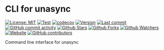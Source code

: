 # CLI for unasync

[![License: MIT](https://img.shields.io/badge/License-MIT-green.svg)](https://opensource.org/licenses/MIT)
[![Test](https://github.com/leynier/unasync-cli/workflows/CI/badge.svg)](https://github.com/leynier/unasync-cli/actions?query=workflow%3ACI)
[![codecov](https://codecov.io/gh/leynier/unasync-cli/branch/main/graph/badge.svg?token=Z1MEEL3EAB)](https://codecov.io/gh/leynier/unasync-cli)
[![Version](https://img.shields.io/pypi/v/unasync-cli?color=%2334D058&label=Version)](https://pypi.org/project/unasync-cli)
[![Last commit](https://img.shields.io/github/last-commit/leynier/unasync-cli.svg?style=flat)](https://github.com/leynier/unasync-cli/commits)
[![GitHub commit activity](https://img.shields.io/github/commit-activity/m/leynier/unasync-cli)](https://github.com/leynier/unasync-cli/commits)
[![Github Stars](https://img.shields.io/github/stars/leynier/unasync-cli?style=flat&logo=github)](https://github.com/leynier/unasync-cli/stargazers)
[![Github Forks](https://img.shields.io/github/forks/leynier/unasync-cli?style=flat&logo=github)](https://github.com/leynier/unasync-cli/network/members)
[![Github Watchers](https://img.shields.io/github/watchers/leynier/unasync-cli?style=flat&logo=github)](https://github.com/leynier/unasync-cli)
[![Website](https://img.shields.io/website?up_message=online&url=https%3A%2F%2Fleynier.github.io/unasync-cli)](https://leynier.github.io/unasync-cli)
[![GitHub contributors](https://img.shields.io/github/contributors/leynier/unasync-cli)](https://github.com/leynier/unasync-cli/graphs/contributors)

Command line interface for unasync
